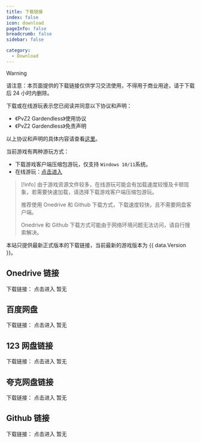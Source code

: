 ```yaml
---
title: 下载链接
index: false
icon: download
pageInfo: false
breadcrumb: false
sidebar: false

category:
  - Download
---
```


<script setup>
import axios from 'axios';
import { ref, onBeforeMount } from 'vue'

// const dataFormat = {
//     "Version": "",
//     "InsideVersion": "",
//     "Download": {
//         "Baidu": "",
//         "Pan123": "",
//         "Quark": "",
//         "Github": "",
//         "Onedrive": "",
//         "OnedriveOrigin": ""
//     }
// }

const data = ref(null);

onBeforeMount(() => {
  axios.get('/jsons/gameinfo.json').then(res => {
    data.value = res.data;
  })
})

</script>

> [!warning]
> 请注意：本页面提供的下载链接仅供学习交流使用，不得用于商业用途，请于下载后 24 小时内删除。
>
> 下载或在线游玩表示您已阅读并同意以下协议和声明：
>
> - 《PvZ2 Gardendless》使用协议
> - 《PvZ2 Gardendless》免责声明
>
> 以上协议和声明的具体内容请查看[这里](../instructions/)。

当前游戏有两种游玩方式：

- 下载游戏客户端压缩包游玩，仅支持 `Windows 10/11`系统。
- 在线游玩：[点击进入](https://pvz2-test.gaozih.com)

> [!info]
> 由于游戏资源文件较多，在线游玩可能会有加载速度较慢及卡顿现象，若需要快速加载，请选择下载游戏客户端压缩包游玩。
>
> 推荐使用 Onedrive 和 Github 下载方式，下载速度较快，且不需要网盘客户端。
>
> Onedrive 和 Github 下载方式可能由于网络环境问题无法访问，请自行搜索解决。

本站只提供最新正式版本的下载链接<span v-if="data?.Version">，当前最新的游戏版本为 {{ data.Version }}</span>。

## Onedrive 链接 <Badge text="推荐" type="tip" />

下载链接：<span v-if="data?.Download.Onedrive">
<a :href="data.Download.Onedrive">点击进入</a>
</span><span v-else>暂无</span>

## 百度网盘

下载链接：<span v-if="data?.Download.Baidu">
<a :href="data.Download.Baidu">点击进入</a>
</span><span v-else>暂无</span>

## 123 网盘链接

下载链接：<span v-if="data?.Download.Pan123">
<a :href="data.Download.Pan123">点击进入</a>
</span><span v-else>暂无</span>

## 夸克网盘链接

下载链接：<span v-if="data?.Download.Quark">
<a :href="data.Download.Quark">点击进入</a>
</span><span v-else>暂无</span>

## Github 链接

下载链接：<span v-if="data?.Download.Github">
<a :href="data.Download.Github">点击进入</a>
</span><span v-else>暂无</span>
